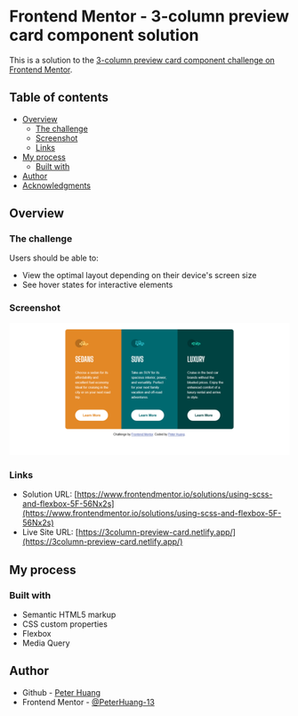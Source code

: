 # Frontend Mentor - 3-column preview card component solution

This is a solution to the [3-column preview card component challenge on Frontend Mentor](https://www.frontendmentor.io/challenges/3column-preview-card-component-pH92eAR2-).

## Table of contents

- [Overview](#overview)
  - [The challenge](#the-challenge)
  - [Screenshot](#screenshot)
  - [Links](#links)
- [My process](#my-process)
  - [Built with](#built-with)
- [Author](#author)
- [Acknowledgments](#acknowledgments)

## Overview

### The challenge

Users should be able to:

- View the optimal layout depending on their device's screen size
- See hover states for interactive elements

### Screenshot

![](./screenshot.png)

### Links

- Solution URL: [https://www.frontendmentor.io/solutions/using-scss-and-flexbox-5F-56Nx2s](https://www.frontendmentor.io/solutions/using-scss-and-flexbox-5F-56Nx2s)
- Live Site URL: [https://3column-preview-card.netlify.app/](https://3column-preview-card.netlify.app/)

## My process

### Built with

- Semantic HTML5 markup
- CSS custom properties
- Flexbox
- Media Query

## Author

- Github - [Peter Huang](https://github.com/PeterHuang-13/frontend_mentor_challenges/tree/master/3-column_preview_card_component)
- Frontend Mentor - [@PeterHuang-13](https://www.frontendmentor.io/profile/PeterHuang-13)
